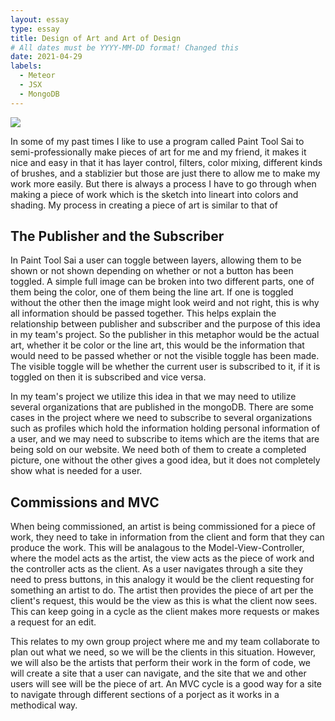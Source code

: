 ```yaml
---
layout: essay
type: essay
title: Design of Art and Art of Design
# All dates must be YYYY-MM-DD format! Changed this
date: 2021-04-29
labels:
  - Meteor
  - JSX
  - MongoDB
---
```


<img class="ui medium right floated rounded image" src="../images/flowchart2.png">

In some of my past times I like to use a program called Paint Tool Sai to semi-professionally make pieces of art for me and my friend, it makes it nice and easy in that it has layer
control, filters, color mixing, different kinds of brushes, and a stablizier but those are just there to allow me to make my work more easily. But there is always a process I have
to go through when making a piece of work which is the sketch into lineart into colors and shading. My process in creating a piece of art is similar to that of 

## The Publisher and the Subscriber
In Paint Tool Sai a user can toggle between layers, allowing them to be shown or not shown depending on whether or not a button has been toggled. A simple full image can be broken
into two different parts, one of them being the color, one of them being the line art. If one is toggled without the other then the image might look weird and not right, this
is why all information should be passed together. This helps explain the relationship between publisher and subscriber and the purpose of this idea in my team's project. So
the publisher in this metaphor would be the actual art, whether it be color or the line art, this would be the information that would need to be passed whether or not the visible
toggle has been made. The visible toggle will be whether the current user is subscribed to it, if it is toggled on then it is subscribed and vice versa.

In my team's project we utilize this idea in that we may need to utilize several organizations that are published in the mongoDB. There are some cases in the project where we need
to subscribe to several organizations such as profiles which hold the information holding personal information of a user, and we may need to subscribe to items which are the items
that are being sold on our website. We need both of them to create a completed picture, one without the other gives a good idea, but it does not completely show what is needed for a
user.

## Commissions and MVC
When being commissioned, an artist is being commissioned for a piece of work, they need to take in information from the client and form that they can produce the work.
This will be analagous to the Model-View-Controller, where the model acts as the artist, the view acts as the piece of work and the controller acts as the client. As a user
navigates through a site they need to press buttons, in this analogy it would be the client requesting for something an artist to do. The artist then provides the piece of
art per the client's request, this would be the view as this is what the client now sees. This can keep going in a cycle as the client makes more requests or makes a request for
an edit.

This relates to my own group project where me and my team collaborate to plan out what we need, so we will be the clients in this situation. However, we will also be the artists
that perform their work in the form of code, we will create a site that a user can navigate, and the site that we and other users will see will be the piece of art. An MVC cycle
is a good way for a site to navigate through different sections of a porject as it works in a methodical way.

